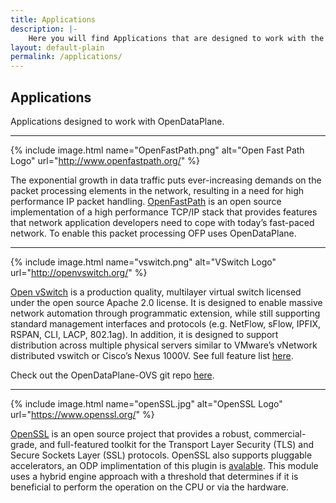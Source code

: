 ```yaml
---
title: Applications
description: |-
    Here you will find Applications that are designed to work with the OpenDataPlane Project.
layout: default-plain
permalink: /applications/
---
```

## Applications

Applications designed to work with OpenDataPlane.

* * *

{% include image.html name="OpenFastPath.png" alt="Open Fast Path Logo" url="http://www.openfastpath.org/" %}

The exponential growth in data traffic puts ever-increasing demands on the packet processing elements in the network, resulting in a need for high performance IP packet handling. [OpenFastPath](http://www.openfastpath.org/) is an open source implementation of a high performance TCP/IP stack that provides features that network application developers need to cope with today’s fast-paced network. To enable this packet processing OFP uses OpenDataPlane.

* * *

{% include image.html name="vswitch.png" alt="VSwitch Logo" url="http://openvswitch.org/" %}

[Open vSwitch](http://openvswitch.org/) is a production quality, multilayer virtual switch licensed under the open source Apache 2.0 license. It is designed to enable massive network automation through programmatic extension, while still supporting standard management interfaces and protocols (e.g. NetFlow, sFlow, IPFIX, RSPAN, CLI, LACP, 802.1ag). In addition, it is designed to support distribution across multiple physical servers similar to VMware’s vNetwork distributed vswitch or Cisco’s Nexus 1000V. See full feature list [here](http://openvswitch.org/features).

Check out the OpenDataPlane-OVS git repo [here](https://git.linaro.org/lng/odp-ovs.git).

* * *

{% include image.html name="openSSL.jpg" alt="OpenSSL Logo" url="https://www.openssl.org/" %}

[OpenSSL](https://www.openssl.org/) is an open source project that provides a robust, commercial-grade, and full-featured toolkit for the Transport Layer Security (TLS) and Secure Sockets Layer (SSL) protocols. OpenSSL also supports pluggable accelerators, an ODP implimentation of this plugin is [avalable](). This module uses a hybrid engine approach with a threshold that determines if it is beneficial to perform the operation on the CPU or via the hardware.
